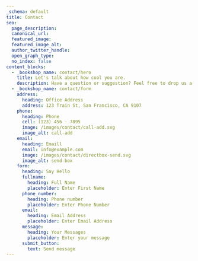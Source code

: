 ```yaml
---
_schema: default
title: Contact
seo:
  page_description:
  canonical_url:
  featured_image:
  featured_image_alt:
  author_twitter_handle:
  open_graph_type:
  no_index: false
content_blocks:
  - _bookshop_name: contact/hero
    title: Let's talk about how cool you are.
    description: Have a question or suggestion? Feel free to drop us a message!
  - _bookshop_name: contact/form
    address:
      heading: Office Address
      address: 123 Train St, San Francisco, CA 9107
    phone:
      heading: Phone
      cell: (123) 456 - 7895
      image: /images/contact/call-add.svg
      image_alt: call-add
    email:
      heading: Emaill
      email: info@example.com
      image: /images/contact/directbox-send.svg
      image_alt: send-box
    form:
      heading: Say Hello
      fullname:
        heading: Full Name
        placeholder: Enter First Name
      phone_number:
        heading: Phone number
        placeholder: Enter Phone Number
      email:
        heading: Email Address
        placeholder: Enter Email Address
      message:
        heading: Your Messages
        placeholder: Enter your message
      submit_button:
        text: Send message
---
```

